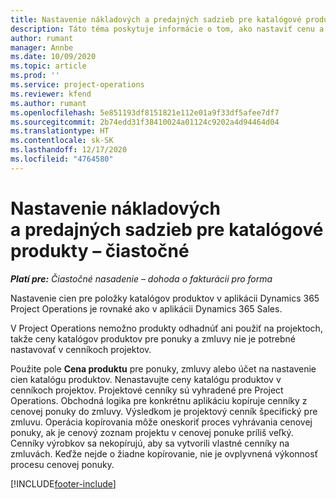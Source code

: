 ```yaml
---
title: Nastavenie nákladových a predajných sadzieb pre katalógové produkty – čiastočné
description: Táto téma poskytuje informácie o tom, ako nastaviť cenu a sadzby predaja pre položky v katalógu produktov.
author: rumant
manager: Annbe
ms.date: 10/09/2020
ms.topic: article
ms.prod: ''
ms.service: project-operations
ms.reviewer: kfend
ms.author: rumant
ms.openlocfilehash: 5e851193df8151821e112e01a9f33df5afee7df7
ms.sourcegitcommit: 2b74edd31f38410024a01124c9202a4d94464d04
ms.translationtype: HT
ms.contentlocale: sk-SK
ms.lasthandoff: 12/17/2020
ms.locfileid: "4764580"
---
```

# <a name="set-up-cost-and-sales-rates-for-catalog-products---lite"></a>Nastavenie nákladových a predajných sadzieb pre katalógové produkty – čiastočné

_**Platí pre:** Čiastočné nasadenie – dohoda o fakturácii pro forma_


Nastavenie cien pre položky katalógov produktov v aplikácii Dynamics 365 Project Operations je rovnaké ako v aplikácii Dynamics 365 Sales.

V Project Operations nemožno produkty odhadnúť ani použiť na projektoch, takže ceny katalógov produktov pre ponuky a zmluvy nie je potrebné nastavovať v cenníkoch projektov.

Použite pole **Cena produktu** pre ponuky, zmluvy alebo účet na nastavenie cien katalógu produktov. Nenastavujte ceny katalógu produktov v cenníkoch projektov. Projektové cenníky sú vyhradené pre Project Operations. Obchodná logika pre konkrétnu aplikáciu kopíruje cenníky z cenovej ponuky do zmluvy. Výsledkom je projektový cenník špecifický pre zmluvu. Operácia kopírovania môže oneskoriť proces vyhrávania cenovej ponuky, ak je cenový zoznam projektu v cenovej ponuke príliš veľký. Cenníky výrobkov sa nekopírujú, aby sa vytvorili vlastné cenníky na zmluvách. Keďže nejde o žiadne kopírovanie, nie je ovplyvnená výkonnosť procesu cenovej ponuky.


[!INCLUDE[footer-include](../../includes/footer-banner.md)]